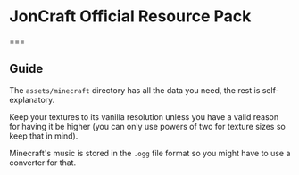 # JonCraft Official Resource Pack
===

## Guide

The `assets/minecraft` directory has all the data you need, the rest is self-explanatory.

Keep your textures to its vanilla resolution unless you have a valid reason for having it be higher (you can only use powers of two for texture sizes so keep that in mind).

Minecraft's music is stored in the `.ogg` file format so you might have to use a converter for that.
